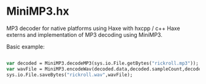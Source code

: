 # MiniMP3.hx
MP3 decoder for native platforms using Haxe with hxcpp / c++ 
Haxe externs and implementation of MP3 decoding using MiniMP3.

Basic example:
```haxe

var decoded = MiniMP3.decodeMP3(sys.io.File.getBytes("rickroll.mp3"));
var wavFile = MiniMP3.encodeWav(decoded.data,decoded.sampleCount,decoded.sampleRate,decoded.channels);
sys.io.File.saveBytes("rickroll.wav",wavFile);

```
